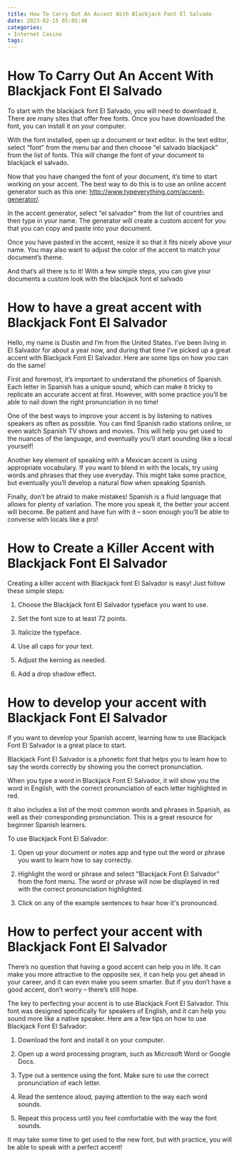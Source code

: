 ```yaml
---
title: How To Carry Out An Accent With Blackjack Font El Salvado
date: 2023-02-15 05:05:48
categories:
- Internet Casino
tags:
---
```



#  How To Carry Out An Accent With Blackjack Font El Salvado

To start with the blackjack font El Salvado, you will need to download it. There are many sites that offer free fonts. Once you have downloaded the font, you can install it on your computer.

With the font installed, open up a document or text editor. In the text editor, select “font” from the menu bar and then choose “el salvado blackjack” from the list of fonts. This will change the font of your document to blackjack el salvado.

Now that you have changed the font of your document, it’s time to start working on your accent. The best way to do this is to use an online accent generator such as this one: http://www.typeverything.com/accent-generator/.

In the accent generator, select “el salvador” from the list of countries and then type in your name. The generator will create a custom accent for you that you can copy and paste into your document.

Once you have pasted in the accent, resize it so that it fits nicely above your name. You may also want to adjust the color of the accent to match your document’s theme.

And that’s all there is to it! With a few simple steps, you can give your documents a custom look with the blackjack font el salvado

#  How to have a great accent with Blackjack Font El Salvador

Hello, my name is Dustin and I’m from the United States. I’ve been living in El Salvador for about a year now, and during that time I’ve picked up a great accent with Blackjack Font El Salvador. Here are some tips on how you can do the same!

First and foremost, it’s important to understand the phonetics of Spanish. Each letter in Spanish has a unique sound, which can make it tricky to replicate an accurate accent at first. However, with some practice you’ll be able to nail down the right pronunciation in no time!

One of the best ways to improve your accent is by listening to natives speakers as often as possible. You can find Spanish radio stations online, or even watch Spanish TV shows and movies. This will help you get used to the nuances of the language, and eventually you’ll start sounding like a local yourself!

Another key element of speaking with a Mexican accent is using appropriate vocabulary. If you want to blend in with the locals, try using words and phrases that they use everyday. This might take some practice, but eventually you’ll develop a natural flow when speaking Spanish.

Finally, don’t be afraid to make mistakes! Spanish is a fluid language that allows for plenty of variation. The more you speak it, the better your accent will become. Be patient and have fun with it – soon enough you’ll be able to converse with locals like a pro!

#  How to Create a Killer Accent with Blackjack Font El Salvador

Creating a killer accent with Blackjack font El Salvador is easy! Just follow these simple steps:

1. Choose the Blackjack font El Salvador typeface you want to use.

2. Set the font size to at least 72 points.

3. Italicize the typeface.

4. Use all caps for your text.

5. Adjust the kerning as needed.

6. Add a drop shadow effect.

#  How to develop your accent with Blackjack Font El Salvador

If you want to develop your Spanish accent, learning how to use Blackjack Font El Salvador is a great place to start.

Blackjack Font El Salvador is a phonetic font that helps you to learn how to say the words correctly by showing you the correct pronunciation.

When you type a word in Blackjack Font El Salvador, it will show you the word in English, with the correct pronunciation of each letter highlighted in red.

It also includes a list of the most common words and phrases in Spanish, as well as their corresponding pronunciation. This is a great resource for beginner Spanish learners.

To use Blackjack Font El Salvador:

1. Open up your document or notes app and type out the word or phrase you want to learn how to say correctly.

2. Highlight the word or phrase and select "Blackjack Font El Salvador" from the font menu. The word or phrase will now be displayed in red with the correct pronunciation highlighted.

3. Click on any of the example sentences to hear how it's pronounced.

#  How to perfect your accent with Blackjack Font El Salvador

There’s no question that having a good accent can help you in life. It can make you more attractive to the opposite sex, it can help you get ahead in your career, and it can even make you seem smarter. But if you don’t have a good accent, don’t worry – there’s still hope.

The key to perfecting your accent is to use Blackjack Font El Salvador. This font was designed specifically for speakers of English, and it can help you sound more like a native speaker. Here are a few tips on how to use Blackjack Font El Salvador:

1. Download the font and install it on your computer.

2. Open up a word processing program, such as Microsoft Word or Google Docs.

3. Type out a sentence using the font. Make sure to use the correct pronunciation of each letter.

4. Read the sentence aloud, paying attention to the way each word sounds.

5. Repeat this process until you feel comfortable with the way the font sounds.

It may take some time to get used to the new font, but with practice, you will be able to speak with a perfect accent!